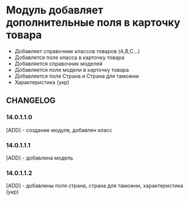 # Модуль добавляет дополнительные поля в карточку товара

* Добавляет справочник классов товаров (A,B,C...)
* Добавлется поле класса в карточку товара
* Добавляется справочник моделей
* Добавляется поле модели в карточку товара
* Добавляется поля Страна и Страна для таможни
* Характеристика (укр)

## CHANGELOG
### 14.0.1.1.0
[ADD] - создание модуля, добавлен класс
### 14.0.1.1.1
[ADD] - добавлена модель
### 14.0.1.1.2
[ADD] - добавлены поля страна, страна для таможни, характеристика (укр)